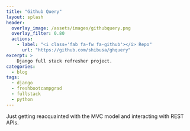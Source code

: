 ```yaml
---
title: "Github Query"
layout: splash
header:
  overlay_image: /assets/images/githubquery.png
  overlay_filter: 0.80
  actions:
    - label: "<i class='fab fa-fw fa-github'></i> Repo"
      url: "https://github.com/shibusa/ghquery"
excerpt: >
    Django full stack refresher project.
categories:
  - blog
tags:
  - django
  - freshbootcampgrad
  - fullstack
  - python
---
```


Just getting reacquainted with the MVC model and interacting with REST APIs.